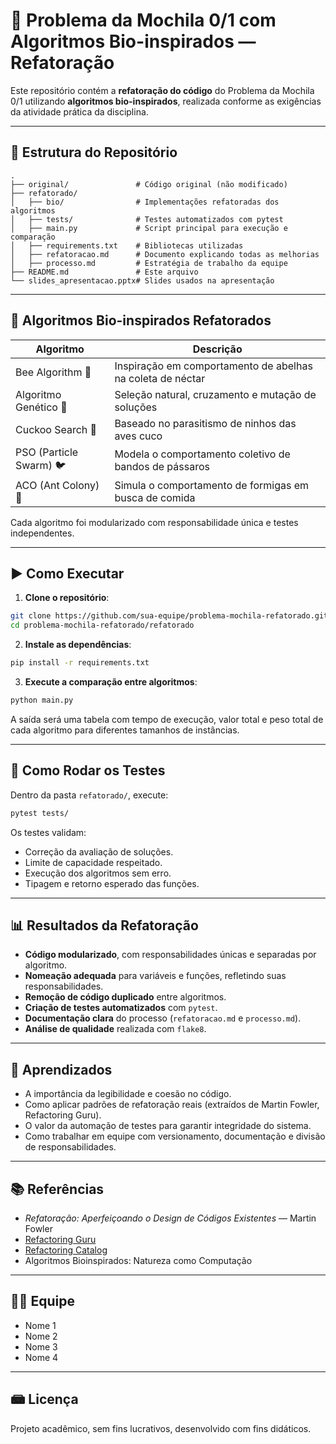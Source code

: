 # 🎒 Problema da Mochila 0/1 com Algoritmos Bio-inspirados — Refatoração

Este repositório contém a **refatoração do código** do Problema da Mochila 0/1 utilizando **algoritmos bio-inspirados**, realizada conforme as exigências da atividade prática da disciplina.

---

## 📁 Estrutura do Repositório

```
.
├── original/               # Código original (não modificado)
├── refatorado/
│   ├── bio/                # Implementações refatoradas dos algoritmos
│   ├── tests/              # Testes automatizados com pytest
│   ├── main.py             # Script principal para execução e comparação
│   ├── requirements.txt    # Bibliotecas utilizadas
│   ├── refatoracao.md      # Documento explicando todas as melhorias
│   ├── processo.md         # Estratégia de trabalho da equipe
├── README.md               # Este arquivo
└── slides_apresentacao.pptx# Slides usados na apresentação
```

---

## 🧬 Algoritmos Bio-inspirados Refatorados

| Algoritmo               | Descrição                                                  |
| ----------------------- | ---------------------------------------------------------- |
| Bee Algorithm 🐝        | Inspiração em comportamento de abelhas na coleta de néctar |
| Algoritmo Genético 🧬   | Seleção natural, cruzamento e mutação de soluções          |
| Cuckoo Search 🥚        | Baseado no parasitismo de ninhos das aves cuco             |
| PSO (Particle Swarm) 🐦 | Modela o comportamento coletivo de bandos de pássaros      |
| ACO (Ant Colony) 🐜     | Simula o comportamento de formigas em busca de comida      |

Cada algoritmo foi modularizado com responsabilidade única e testes independentes.

---

## ▶️ Como Executar

1. **Clone o repositório**:

```bash
git clone https://github.com/sua-equipe/problema-mochila-refatorado.git
cd problema-mochila-refatorado/refatorado
```

2. **Instale as dependências**:

```bash
pip install -r requirements.txt
```

3. **Execute a comparação entre algoritmos**:

```bash
python main.py
```

A saída será uma tabela com tempo de execução, valor total e peso total de cada algoritmo para diferentes tamanhos de instâncias.

---

## 🦪 Como Rodar os Testes

Dentro da pasta `refatorado/`, execute:

```bash
pytest tests/
```

Os testes validam:

* Correção da avaliação de soluções.
* Limite de capacidade respeitado.
* Execução dos algoritmos sem erro.
* Tipagem e retorno esperado das funções.

---

## 📊 Resultados da Refatoração

* **Código modularizado**, com responsabilidades únicas e separadas por algoritmo.
* **Nomeação adequada** para variáveis e funções, refletindo suas responsabilidades.
* **Remoção de código duplicado** entre algoritmos.
* **Criação de testes automatizados** com `pytest`.
* **Documentação clara** do processo (`refatoracao.md` e `processo.md`).
* **Análise de qualidade** realizada com `flake8`.

---

## 🧠 Aprendizados

* A importância da legibilidade e coesão no código.
* Como aplicar padrões de refatoração reais (extraídos de Martin Fowler, Refactoring Guru).
* O valor da automação de testes para garantir integridade do sistema.
* Como trabalhar em equipe com versionamento, documentação e divisão de responsabilidades.

---

## 📚 Referências

* *Refatoração: Aperfeiçoando o Design de Códigos Existentes* — Martin Fowler
* [Refactoring Guru](https://refactoring.guru/)
* [Refactoring Catalog](https://refactoring.com/catalog/)
* Algoritmos Bioinspirados: Natureza como Computação

---

## 👨‍💼 Equipe

* Nome 1
* Nome 2
* Nome 3
* Nome 4

---

## 📾 Licença

Projeto acadêmico, sem fins lucrativos, desenvolvido com fins didáticos.
